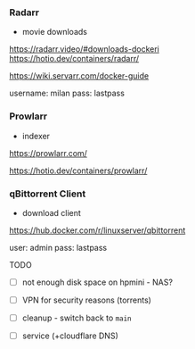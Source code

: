 ### Radarr

- movie downloads

https://radarr.video/#downloads-dockeri
https://hotio.dev/containers/radarr/

https://wiki.servarr.com/docker-guide


username: milan
pass: lastpass

### Prowlarr

- indexer

https://prowlarr.com/

https://hotio.dev/containers/prowlarr/


### qBittorrent Client

- download client

https://hub.docker.com/r/linuxserver/qbittorrent

user: admin
pass: lastpass

TODO

- [ ] not enough disk space on hpmini - NAS?
- [ ] VPN for security reasons (torrents)
- [ ] cleanup - switch back to `main`
- [ ] service (+cloudflare DNS)

